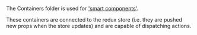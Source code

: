 The Containers folder is used for ['smart components'](https://medium.com/@dan_abramov/smart-and-dumb-components-7ca2f9a7c7d0#.pnw7tliip).

These containers are connected to the redux store (i.e. they are pushed new props when the store updates) and are capable of dispatching actions. 